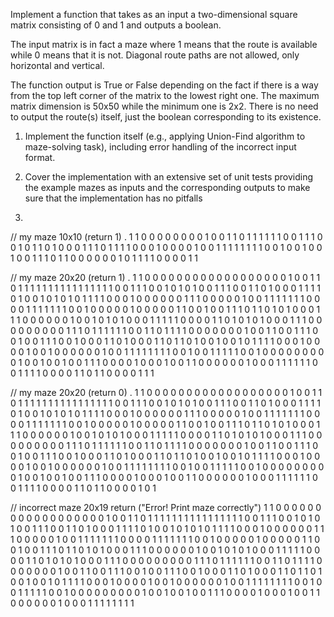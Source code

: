 Implement a function that takes as an input a two-dimensional square matrix consisting of 0 and 1 and outputs a boolean.


The input matrix is in fact a maze where 1 means that the route is available while 0 means that it is not. Diagonal route paths are not allowed, only horizontal and vertical.


The function output is True or False depending on the fact if there is a way from the top left corner of the matrix to the lowest right one. The maximum matrix dimension is 50x50 while the minimum one is 2x2. There is no need to output the route(s) itself, just the boolean corresponding to its existence.


1. Implement the function itself (e.g., applying Union-Find algorithm to maze-solving task), including error handling of the incorrect input format.


2. Cover the implementation with an extensive set of unit tests providing the example mazes as inputs and the corresponding outputs to make sure that the implementation has no pitfalls
3. 
// my maze 10x10 (return 1)  .
1 1 0 0 0 0 0 0 0 0
1 0 0 1 1 0 1 1 1 1
1 1 0 0 1 1 1 0 0 1
0 1 1 0 1 0 0 0 1 1
1 0 1 1 1 1 0 0 0 1
0 0 0 0 1 0 0 1 1 1
1 1 1 1 1 0 0 1 0 0
1 0 0 1 0 0 1 1 1 0
1 1 0 0 0 0 0 0 1 0
1 1 1 1 0 0 0 0 1 1

// my maze 20x20 (return 1)  .
1 1 0 0 0 0 0 0 0 0 0 0 0 0 0 0 0 0 0 0
1 0 0 1 1 0 1 1 1 1 1 1 1 1 1 1 1 1 1 1
1 1 0 0 1 1 1 0 0 1 0 1 0 1 0 0 1 1 1 0
0 1 1 0 1 0 0 0 1 1 1 1 0 1 0 0 1 0 1 0
1 0 1 1 1 1 0 0 0 1 0 0 0 0 0 0 1 1 1 0
0 0 0 0 1 0 0 1 1 1 1 1 1 1 0 0 0 0 1 1
1 1 1 1 1 0 0 1 0 0 0 0 0 1 0 0 0 0 0 1
1 0 0 1 0 0 1 1 1 0 1 1 0 1 0 1 0 0 0 1
1 1 0 0 0 0 0 0 1 0 0 1 0 1 0 1 0 0 0 1
1 1 1 1 0 0 0 0 1 1 0 1 0 1 0 1 0 0 0 1
1 1 0 0 0 0 0 0 0 0 0 1 1 1 0 1 1 1 1 1
1 0 0 1 1 0 1 1 1 1 0 0 0 0 0 0 0 1 0 0
1 1 0 0 1 1 1 0 0 1 0 0 1 1 1 0 0 1 0 0
0 1 1 0 1 0 0 0 1 1 0 1 1 0 1 0 0 1 0 0
1 0 1 1 1 1 0 0 0 1 0 0 0 0 1 0 0 1 0 0
0 0 0 0 1 0 0 1 1 1 1 1 1 1 1 0 0 1 0 0
1 1 1 1 1 0 0 1 0 0 0 0 0 0 0 0 0 1 0 0
1 0 0 1 0 0 1 1 1 0 0 0 0 1 0 0 0 1 0 0
1 1 0 0 0 0 0 0 1 0 0 0 1 1 1 1 1 1 0 0
1 1 1 1 0 0 0 0 1 1 0 1 1 0 0 0 0 1 1 1


// my maze 20x20 (return 0)  .
1 1 0 0 0 0 0 0 0 0 0 0 0 0 0 0 0 0 0 0
1 0 0 1 1 0 1 1 1 1 1 1 1 1 1 1 1 1 1 1
1 1 0 0 1 1 1 0 0 1 0 1 0 1 0 0 1 1 1 0
0 1 1 0 1 0 0 0 1 1 1 1 0 1 0 0 1 0 1 0
1 0 1 1 1 1 0 0 0 1 0 0 0 0 0 0 1 1 1 0
0 0 0 0 1 0 0 1 1 1 1 1 1 1 0 0 0 0 1 1
1 1 1 1 1 0 0 1 0 0 0 0 0 1 0 0 0 0 0 1
1 0 0 1 0 0 1 1 1 0 1 1 0 1 0 1 0 0 0 1
1 1 0 0 0 0 0 0 1 0 0 1 0 1 0 1 0 0 0 1
1 1 1 1 0 0 0 0 1 1 0 1 0 1 0 1 0 0 0 1
1 1 0 0 0 0 0 0 0 0 0 1 1 1 0 1 1 1 1 1
1 0 0 1 1 0 1 1 1 1 0 0 0 0 0 0 0 1 0 0
1 1 0 0 1 1 1 0 0 1 0 0 1 1 1 0 0 1 0 0
0 1 1 0 1 0 0 0 1 1 0 1 1 0 1 0 0 1 0 0
1 0 1 1 1 1 0 0 0 1 0 0 0 0 1 0 0 1 0 0
0 0 0 0 1 0 0 1 1 1 1 1 1 1 1 0 0 1 0 0
1 1 1 1 1 0 0 1 0 0 0 0 0 0 0 0 0 1 0 0
1 0 0 1 0 0 1 1 1 0 0 0 0 1 0 0 0 1 0 0
1 1 0 0 0 0 0 0 1 0 0 0 1 1 1 1 1 1 0 0
1 1 1 1 0 0 0 0 1 1 0 1 1 0 0 0 0 1 0 1


// incorrect maze 20x19 return ("Error! Print maze correctly")
1 1 0 0 0 0 0 0 0 0 0 0 0 0 0 0 0 0 0 0
1 0 0 1 1 0 1 1 1 1 1 1 1 1 1 1 1 1 1 1
1 1 0 0 1 1 1 0 0 1 0 1 0 1 0 0 1 1 1 0
0 1 1 0 1 0 0 0 1 1 1 1 0 1 0 0 1 0 1 0
1 0 1 1 1 1 0 0 0 1 0 0 0 0 0 0 1 1 1 0
0 0 0 0 1 0 0 1 1 1 1 1 1 1 0 0 0 0 1 1
1 1 1 1 1 0 0 1 0 0 0 0 0 1 0 0 0 0 0 1
1 0 0 1 0 0 1 1 1 0 1 1 0 1 0 1 0 0 0 1
1 1 0 0 0 0 0 0 1 0 0 1 0 1 0 1 0 0 0 1
1 1 1 1 0 0 0 0 1 1 0 1 0 1 0 1 0 0 0 1
1 1 0 0 0 0 0 0 0 0 0 1 1 1 0 1 1 1 1 1
1 0 0 1 1 0 1 1 1 1 0 0 0 0 0 0 0 1 0 0
1 1 0 0 1 1 1 0 0 1 0 0 1 1 1 0 0 1 0 0
0 1 1 0 1 0 0 0 1 1 0 1 1 0 1 0 0 1 0 0
1 0 1 1 1 1 0 0 0 1 0 0 0 0 1 0 0 1 0 0
0 0 0 0 1 0 0 1 1 1 1 1 1 1 1 0 0 1 0 0
1 1 1 1 1 0 0 1 0 0 0 0 0 0 0 0 0 1 0 0
1 0 0 1 0 0 1 1 1 0 0 0 0 1 0 0 0 1 0 0
1 1 0 0 0 0 0 0 1 0 0 0 1 1 1 1 1 1 1 1
